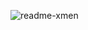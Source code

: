 ![readme-xmen](https://github.com/m4riah/X-Men/assets/97889961/18b82003-9fd1-4525-bc84-f6993c23a825)
